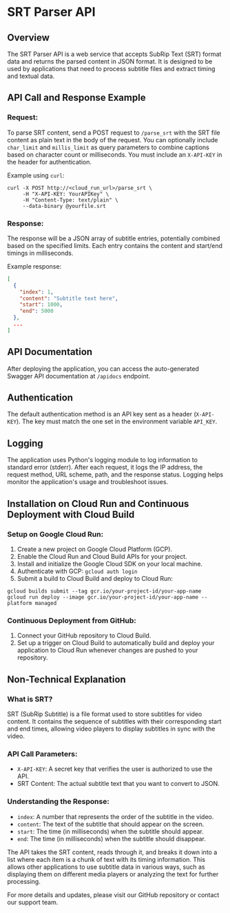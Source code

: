 # SRT Parser API

## Overview
The SRT Parser API is a web service that accepts SubRip Text (SRT) format data and returns the parsed content in JSON format. It is designed to be used by applications that need to process subtitle files and extract timing and textual data.

## API Call and Response Example

### Request:
To parse SRT content, send a POST request to `/parse_srt` with the SRT file content as plain text in the body of the request. You can optionally include `char_limit` and `millis_limit` as query parameters to combine captions based on character count or milliseconds. You must include an `X-API-KEY` in the header for authentication.

Example using `curl`:
```
curl -X POST http://<cloud_run_url>/parse_srt \
     -H "X-API-KEY: YourAPIKey" \
     -H "Content-Type: text/plain" \
     --data-binary @yourfile.srt
```

### Response:
The response will be a JSON array of subtitle entries, potentially combined based on the specified limits. Each entry contains the content and start/end timings in milliseconds.

Example response:
```json
[
  {
    "index": 1,
    "content": "Subtitle text here",
    "start": 1000,
    "end": 5000
  },
  ...
]
```

## API Documentation
After deploying the application, you can access the auto-generated Swagger API documentation at `/apidocs` endpoint.

## Authentication
The default authentication method is an API key sent as a header (`X-API-KEY`). The key must match the one set in the environment variable `API_KEY`.

## Logging
The application uses Python's logging module to log information to standard error (stderr). After each request, it logs the IP address, the request method, URL scheme, path, and the response status. Logging helps monitor the application's usage and troubleshoot issues.

## Installation on Cloud Run and Continuous Deployment with Cloud Build

### Setup on Google Cloud Run:
1. Create a new project on Google Cloud Platform (GCP).
2. Enable the Cloud Run and Cloud Build APIs for your project.
3. Install and initialize the Google Cloud SDK on your local machine.
4. Authenticate with GCP: `gcloud auth login`
5. Submit a build to Cloud Build and deploy to Cloud Run:
```
gcloud builds submit --tag gcr.io/your-project-id/your-app-name
gcloud run deploy --image gcr.io/your-project-id/your-app-name --platform managed
```

### Continuous Deployment from GitHub:
1. Connect your GitHub repository to Cloud Build.
2. Set up a trigger on Cloud Build to automatically build and deploy your application to Cloud Run whenever changes are pushed to your repository.

## Non-Technical Explanation

### What is SRT?
SRT (SubRip Subtitle) is a file format used to store subtitles for video content. It contains the sequence of subtitles with their corresponding start and end times, allowing video players to display subtitles in sync with the video.

### API Call Parameters:
- `X-API-KEY`: A secret key that verifies the user is authorized to use the API.
- SRT Content: The actual subtitle text that you want to convert to JSON.

### Understanding the Response:
- `index`: A number that represents the order of the subtitle in the video.
- `content`: The text of the subtitle that should appear on the screen.
- `start`: The time (in milliseconds) when the subtitle should appear.
- `end`: The time (in milliseconds) when the subtitle should disappear.

The API takes the SRT content, reads through it, and breaks it down into a list where each item is a chunk of text with its timing information. This allows other applications to use subtitle data in various ways, such as displaying them on different media players or analyzing the text for further processing.

For more details and updates, please visit our GitHub repository or contact our support team.